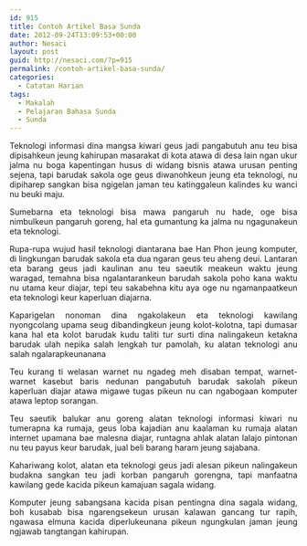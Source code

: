 ```yaml
---
id: 915
title: Contoh Artikel Basa Sunda
date: 2012-09-24T13:09:53+00:00
author: Nesaci
layout: post
guid: http://nesaci.com/?p=915
permalink: /contoh-artikel-basa-sunda/
categories:
  - Catatan Harian
tags:
  - Makalah
  - Pelajaran Bahasa Sunda
  - Sunda
---
```

<p style="text-align: justify;">
  Teknologi informasi dina mangsa kiwari geus jadi pangabutuh anu teu bisa dipisahkeun jeung kahirupan masarakat di kota atawa di desa lain ngan ukur jalma nu boga kapentingan husus di widang bisnis atawa urusan penting sejena, tapi barudak sakola oge geus diwanohkeun jeung eta teknologi, nu dipiharep sangkan bisa ngigelan jaman teu katinggaleun kalindes ku wanci nu beuki maju.
</p>

<p style="text-align: justify;">
  Sumebarna eta teknologi bisa mawa pangaruh nu hade, oge bisa nimbulkeun pangaruh goreng, hal eta gumantung ka jalma nu ngagunakeun eta teknologi.
</p>

<p style="text-align: justify;">
  Rupa-rupa wujud hasil teknologi diantarana bae Han Phon jeung komputer, di lingkungan barudak sakola eta dua ngaran geus teu aheng deui. Lantaran eta barang geus jadi kaulinan anu teu saeutik meakeun waktu jeung waragad, temahna bisa ngalantarankeun barudah sakola poho kana waktu nu utama keur diajar, tepi teu sakabehna kitu aya oge nu ngamanpaatkeun eta teknologi keur kaperluan diajarna.
</p>

<p style="text-align: justify;">
  Kaparigelan nonoman dina ngakolakeun eta teknologi kawilang nyongcolang upama seug dibandingkeun jeung kolot-kolotna, tapi dumasar kana hal eta kolot barudak kudu taliti tur surti dina nalingakeun ketakna barudak ulah nepika salah lengkah tur pamolah, ku alatan teknologi anu salah ngalarapkeunanana
</p>

<p style="text-align: justify;">
  Teu kurang ti welasan warnet nu ngadeg meh disaban tempat, warnet-warnet kasebut baris nedunan pangabutuh barudak sakolah pikeun kaperluan diajar atawa migawe tugas pikeun nu can ngabogaan komputer atawa leptop sorangan.
</p>

<p style="text-align: justify;">
  Teu saeutik balukar anu goreng alatan teknologi informasi kiwari nu tumerapna ka rumaja, geus loba kajadian anu kaalaman ku rumaja alatan internet upamana bae malesna diajar, runtagna ahlak alatan lalajo pintonan nu teu payus keur barudak, jual beli barang haram jeung sajabana.
</p>

<p style="text-align: justify;">
  Kahariwang kolot, alatan eta teknologi geus jadi alesan pikeun nalingakeun budakna sangkan teu jadi korban pangaruh gorengna, tapi manfaatna kawilang gede kacida pikeun kamajuan sagala widang.
</p>

<p style="text-align: justify;">
  Komputer jeung sabangsana kacida pisan pentingna dina sagala widang, boh kusabab bisa ngarengsekeun urusan kalawan gancang tur rapih, ngawasa elmuna kacida diperlukeunana pikeun ngungkulan jaman jeung ngjawab tangtangan kahirupan.
</p>